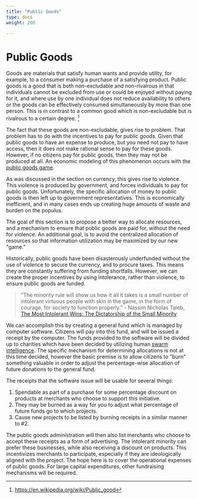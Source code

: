 ```yaml
---
title: "Public Goods"
type: docs
weight: 200

---
```


# Public Goods

Goods are materials that satisfy human wants and provide utility, for example, to a consumer making a purchase of a satisfying product. Public goods is a good that is both non-excludable and non-rivalrous in that individuals cannot be excluded from use or could be enjoyed without paying for it, and where use by one individual does not reduce availability to others or the goods can be effectively consumed simultaneously by more than one person. This is in contrast to a common good which is non-excludable but is rivalrous to a certain degree. [^1]

The fact that these goods are non-excludable, gives rise to problem.  That problem has to do with the incentives to pay for public goods.  Given that public goods to have an expense to produce, but you need not pay to have access, then it does not make rational sense to pay for these goods.  However, if no citizens pay for public goods, then they may not be produced at all.  An economic modeling of this phenomenon occurs with the [public goods game](https://en.wikipedia.org/wiki/Public_goods_game).

As was discussed in the section on currency, this gives rise to violence.  This violence is produced by government, and forces individuals to pay for public goods.  Unfortunately, the specific allocation of money to public goods is then left up to government representatives.  This is economically inefficient, and in many cases ends up creating huge amounts of waste and burden on the populus.

The goal of this section is to propose a better way to allocate resources, and a mechanism to ensure that public goods are paid for, without the need for violence.  An additional goal, is to avoid the centralized allocation of resources so that information utilization may be maximized by our new "game." 

Historically, public goods have been disasterously underfunded without the use of violence to secure the currency, and to procure taxes. This means they are constantly suffering from funding shortfalls. However, we can create the proper incentives by using intolerance, rather than violence, to ensure public goods are funded.

> "The minority rule will show us how it all it takes is a small number of intolerant virtuous people with skin in the game, in the form of courage, for society to function properly." - Nassim Nicholas Taleb, [The Most Intolerant Wins: The Dictatorship of the Small Minority](http://archive.ph/vpaes)

We can accomplish this by creating a general fund which is managed by computer software.  Citizens will pay into this fund, and will be issued a receipt by the computer.  The funds provided to the software will be divided up to charities which have been decided by utilizing human [swarm intelligence](https://en.wikipedia.org/wiki/Swarm_intelligence).  The specific mechanism for determining allocations is not at this time decided, however the basic premise is to allow citizens to "burn" something valuable in order to adjust the percentage-wise allocation of future donations to the general fund.

The receipts that the software issue will be usable for several things:

1. Spendable as part of a purchase for some percentage discount on products at merchants who choose to support this initiative.
2. They may be burned as a way for you to adjust what percentage of future funds go to which projects.
3. Cause new projects to be listed by burning receipts in a similar manner to #2.

The public goods administration will then also list merchants who choose to accept these receipts as a form of advertising. The intolerant minority can prefer these businesses, while also receiving a discount on products. This incentivizes merchants to participate, especially if they are ideologically aligned with the project.  The hope here is to cover the operational expenses of public goods.  For large capital expenditures, other fundraising mechanisms will be required.

[^1]: https://en.wikipedia.org/wiki/Public_good
